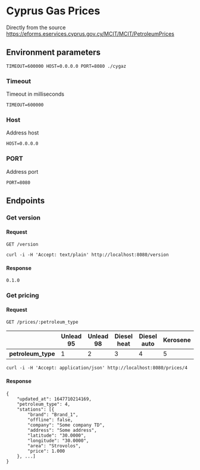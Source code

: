 # Cyprus Gas Prices

Directly from the source https://eforms.eservices.cyprus.gov.cy/MCIT/MCIT/PetroleumPrices

## Environment parameters

`TIMEOUT=600000 HOST=0.0.0.0 PORT=8080 ./cygaz`

### Timeout

Timeout in milliseconds

`TIMEOUT=600000`

### Host

Address host

`HOST=0.0.0.0`

### PORT

Address port

`PORT=8080`

## Endpoints

### Get version

#### Request

`GET /version`
    
    curl -i -H 'Accept: text/plain' http://localhost:8080/version

#### Response

    0.1.0

### Get pricing

#### Request

`GET /prices/:petroleum_type`

|                    | Unlead 95 | Unlead 98 | Diesel heat | Diesel auto | Kerosene |
|--------------------|-----------|-----------|-------------|-------------|----------|
| **petroleum_type** | 1         | 2         | 3           | 4           | 5        |


    curl -i -H 'Accept: application/json' http://localhost:8080/prices/4

#### Response

    {
        "updated_at": 1647710214169,
        "petroleum_type": 4,
        "stations": [{
            "brand": "Brand_1",
            "offline": false,
            "company": "Some company TD",
            "address": "Some address",
            "latitude": "30.0000",
            "longitude": "30.0000",
            "area": "Strovolos",
            "price": 1.000
        }, ...]
    }